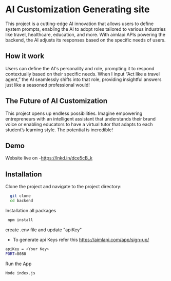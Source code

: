 
# AI Customization Generating site

This project is a cutting-edge AI innovation that allows users to define system prompts, enabling the AI to adopt roles tailored to various industries like travel, healthcare, education, and more. With aimlapi APIs powering the backend, the AI adjusts its responses based on the specific needs of users.


## How it work
Users can define the AI's personality and role, prompting it to respond contextually based on their specific needs. When I input “Act like a travel agent,” the AI seamlessly shifts into that role, providing insightful answers just like a seasoned professional would!
## The Future of AI Customization
This project opens up endless possibilities. Imagine empowering entrepreneurs with an intelligent assistant that understands their brand voice or enabling educators to have a virtual tutor that adapts to each student’s learning style. The potential is incredible!
## Demo

Website live on -https://lnkd.in/dce5cB_k



## Installation

Clone the project and navigate to the project directory:

```bash
  git clone
  cd backend
```
Installation all packages
```bash
 npm install
```
create .env file and update "apiKey"
- To generate api Keys refer this
https://aimlapi.com/app/sign-up/
```bash
apiKey = <Your Key>
PORT=8080
```
Run the App
```bash
Node index.js
```